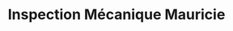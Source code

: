 ---
title: "Inspection Mécanique Mauricie"
url: /shawinigan/inspection-mecanique-mauricie/
shop: Autowerkstatt
---